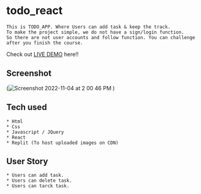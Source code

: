 # todo_react

```
This is TODO_APP. Where Users can add task & keep the track.
To make the project simple, we do not have a sign/login function.
So there are not user accounts and follow function. You can challenge after you finish the course.
```
Check out [LIVE DEMO](https://todoapp.bablukumar9.repl.co) here!!
## Screenshot
(![Screenshot 2022-11-04 at 2 00 46 PM](https://user-images.githubusercontent.com/109030441/199927984-b02f8ccc-5520-465f-9eba-01ba149acfd0.png)
)



## Tech used
```
* Html
* Css
* Javascript / JQuery
* React
* Replit (To host uploaded images on CDN)
```
## User Story
```
* Users can add task.
* Users can delete task.
* Users can tarck task.
```
